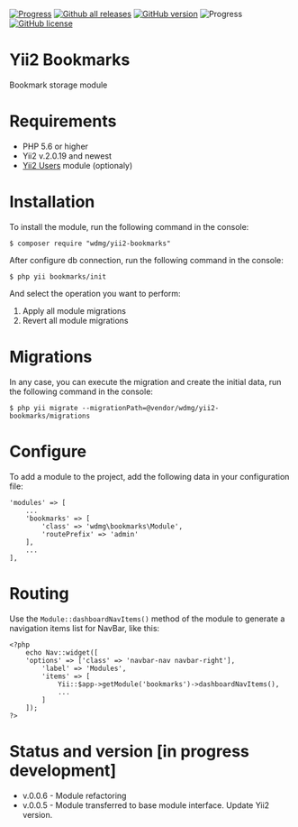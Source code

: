 [![Progress](https://img.shields.io/badge/required-Yii2_v2.0.13-blue.svg)](https://packagist.org/packages/yiisoft/yii2)
[![Github all releases](https://img.shields.io/github/downloads/wdmg/yii2-bookmarks/total.svg)](https://GitHub.com/wdmg/yii2-bookmarks/releases/)
[![GitHub version](https://badge.fury.io/gh/wdmg/yii2-bookmarks.svg)](https://github.com/wdmg/yii2-bookmarks)
![Progress](https://img.shields.io/badge/progress-in_development-red.svg)
[![GitHub license](https://img.shields.io/github/license/wdmg/yii2-bookmarks.svg)](https://github.com/wdmg/yii2-bookmarks/blob/master/LICENSE)

# Yii2 Bookmarks
Bookmark storage module

# Requirements 
* PHP 5.6 or higher
* Yii2 v.2.0.19 and newest
* [Yii2 Users](https://github.com/wdmg/yii2-users) module (optionaly)

# Installation
To install the module, run the following command in the console:

`$ composer require "wdmg/yii2-bookmarks"`

After configure db connection, run the following command in the console:

`$ php yii bookmarks/init`

And select the operation you want to perform:
  1) Apply all module migrations
  2) Revert all module migrations

# Migrations
In any case, you can execute the migration and create the initial data, run the following command in the console:

`$ php yii migrate --migrationPath=@vendor/wdmg/yii2-bookmarks/migrations`

# Configure
To add a module to the project, add the following data in your configuration file:

    'modules' => [
        ...
        'bookmarks' => [
            'class' => 'wdmg\bookmarks\Module',
            'routePrefix' => 'admin'
        ],
        ...
    ],

# Routing
Use the `Module::dashboardNavItems()` method of the module to generate a navigation items list for NavBar, like this:

    <?php
        echo Nav::widget([
        'options' => ['class' => 'navbar-nav navbar-right'],
            'label' => 'Modules',
            'items' => [
                Yii::$app->getModule('bookmarks')->dashboardNavItems(),
                ...
            ]
        ]);
    ?>

# Status and version [in progress development]
* v.0.0.6 - Module refactoring
* v.0.0.5 - Module transferred to base module interface. Update Yii2 version.